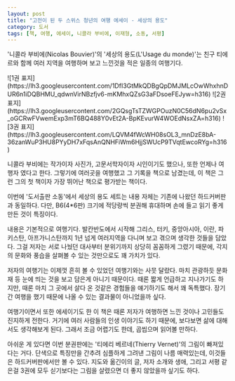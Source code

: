 ```yaml
---
layout: post
title: "고전이 된 두 스위스 청년의 여행 에세이 - 세상의 용도"
category: 도서
tags: [책, 여행, 에세이, 니콜라 부비에, 이재형, 소동, 서평]
---
```


'니콜라 부비에(Nicolas Bouvier)'의
'세상의 용도(L'Usage du monde)'는
친구 티에르와 함께 여러 지역을 여행하며 보고 느낀것을 적은 일종의 여행기다.

<p class="center" markdown="1">
![1권 표지](https://lh3.googleusercontent.com/1DfI3GtMkQDBgQpDMJMLcOwWhxhnDUR6n1iDQBHMU_qdwnVirNBzfjv6-mKMhxQZsG3aFDsoeFEJyw=h316)
![2권 표지](https://lh3.googleusercontent.com/2GQsgTsTZWGPOuzN0C56dN6pu2vSx_oGCRwFVwemExp3mT6BQ488Y0vEt2A-BpKEvurW4WOEdNsxZA=h316)
![3권 표지](https://lh3.googleusercontent.com/LQVM4fWcWH08sOL3_mnDzE8bA-36zanWuP3HU8PYyDH7xFqsAnQNHFiWm6HjjSWUcP9TVqtEwcoRYg=h316)
</p>

니콜라 부비에는 작가이자 사진가, 고문서학자이자 시인이기도 했으나,
또한 언제나 여행자 였다고 한다.
그렇기에 여러곳을 여행했고 그 기록을 책으로 남겼는데,
이 책은 그런 그의 첫 책이자 가장 뛰어난 책으로 평가받는 책이다.

이번에 '도서출판 소동'에서 세상의 용도 세트는
내용 자체는 기존에 나왔던 하드커버판과 동일하다.
다만, B6(4*6판) 크기에 적당량씩 분권해
휴대하며 손에 들고 읽기 좋게 만든 것이 특징이다.

내용은 기본적으로 여행기다.
발칸반도에서 시작해 그리스, 터키, 중앙아시아, 이란, 파키스탄, 아프가니스탄까지
1년 넘게 여러지역을 다니며 보고 겪으며 생각한 것들을 담았다.
그걸 저자는 서로 나눴던 대사부터 분위기까지 상당히 꼼꼼하게 그렸기 때문에,
각지의 문화와 풍습을 살펴볼 수 있는 것만으로도 꽤 가치가 있다.

저자의 여행기는 이제껏 흔히 볼 수 있었던 여행기와는 사뭇 달랐다.
마치 관광하듯 문화재 등 눈에 띄는 것을 보고 담은게 아니기 때문이다.
때론 짧게 언급하고 지나가기도 하지만,
때론 마치 그 곳에서 살다 온 것같은 경험들을 얘기하기도 해서 꽤 독특했다.
장기간 여행을 했기 때문에 나올 수 있는 결과물이 아니었을까 싶다.

여행기이면서 또한 에세이기도 한 이 책은
때론 저자가 여행하면 느낀 것이나 고민들도 진지하게 전한다.
거기에 여러 사람들의 인생 이야기도 하기 때문에,
보다보면 삶에 대해서도 생각해보게 된다.
그래서 조금 어렵기도 한데, 곱씹으며 읽어볼 만하다.

아쉬운 게 있다면 이번 분권판에는 '티에리 베르네(Thierry Vernet)'의 그림이 빠져있다는 거다.
단색으로 특징만을 간추려 심플하게 그려낸 그림이 나름 매력있는데,
이것들은 하드커버판에서만 볼 수 있다.
지도와 옮긴이의 글, 저자 소개와 생애, 그리고 서평 같은걸 3권에 모두 싣기보다는
그림을 살렸으면 더 좋지 않았을까 싶기도 하다.
